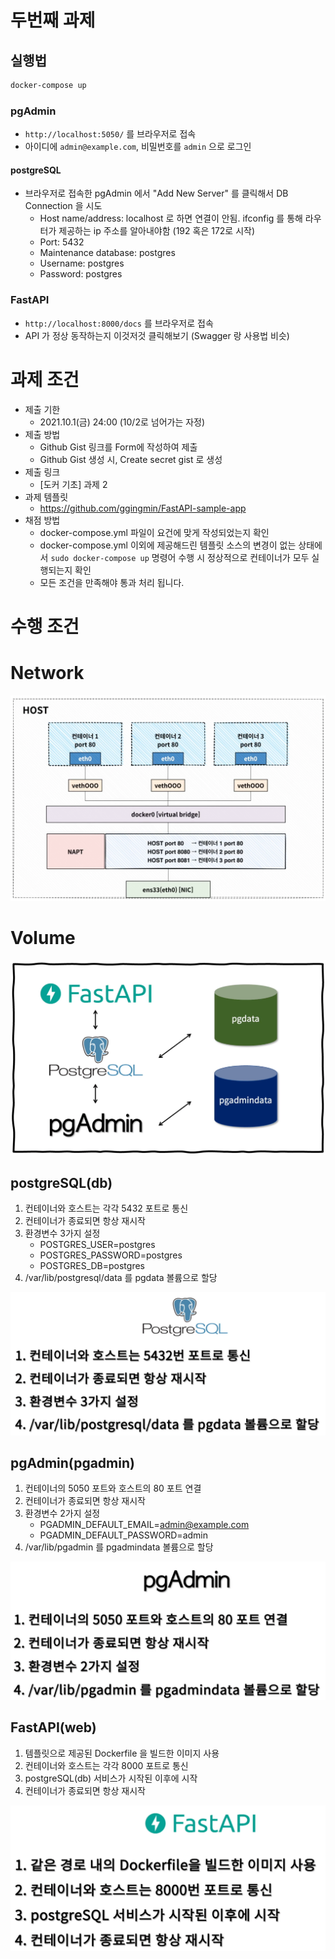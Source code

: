 # 두번째 과제

## 실행법

```sh
docker-compose up
```

### pgAdmin

- `http://localhost:5050/` 를 브라우저로 접속
- 아이디에 `admin@example.com`, 비밀번호를 `admin` 으로 로그인

#### postgreSQL

- 브라우저로 접속한 pgAdmin 에서 "Add New Server" 를 클릭해서 DB Connection 을 시도
  - Host name/address: localhost 로 하면 연결이 안됨. ifconfig 를 통해 라우터가 제공하는 ip 주소를 알아내야함 (192 혹은 172로 시작)
  - Port: 5432
  - Maintenance database: postgres
  - Username: postgres
  - Password: postgres

### FastAPI

- `http://localhost:8000/docs` 를 브라우저로 접속
- API 가 정상 동작하는지 이것저것 클릭해보기 (Swagger 랑 사용법 비슷)

# 과제 조건

- 제출 기한
  - 2021.10.1(금) 24:00 (10/2로 넘어가는 자정)
- 제출 방법
  - Github Gist 링크를 Form에 작성하여 제출
  - Github Gist 생성 시, Create secret gist 로 생성
- 제출 링크
  - [도커 기초] 과제 2
- 과제 템플릿
  - https://github.com/ggingmin/FastAPI-sample-app
- 채점 방법
  - docker-compose.yml 파일이 요건에 맞게 작성되었는지 확인
  - docker-compose.yml 이외에 제공해드린 템플릿 소스의 변경이 없는 상태에서 `sudo docker-compose up` 명령어 수행 시 정상적으로 컨테이너가 모두 실행되는지 확인
  - 모든 조건을 만족해야 통과 처리 됩니다.

# 수행 조건

# Network

![network](img/ass2-network.png)

# Volume

![volume](img/ass2-volume.png)

## postgreSQL(db)

1. 컨테이너와 호스트는 각각 5432 포트로 통신
2. 컨테이너가 종료되면 항상 재시작
3. 환경변수 3가지 설정
    - POSTGRES_USER=postgres
    - POSTGRES_PASSWORD=postgres
    - POSTGRES_DB=postgres
4. /var/lib/postgresql/data 를 pgdata 볼륨으로 할당

![postgresql](img/ass2-postgresql.png)

## pgAdmin(pgadmin)

1. 컨테이너의 5050 포트와 호스트의 80 포트 연결
2. 컨테이너가 종료되면 항상 재시작
3. 환경변수 2가지 설정
    - PGADMIN_DEFAULT_EMAIL=admin@example.com
    - PGADMIN_DEFAULT_PASSWORD=admin
4. /var/lib/pgadmin 를 pgadmindata 볼륨으로 할당

![pgadmin](img/ass2-pgadmin.png)

## FastAPI(web)

1. 템플릿으로 제공된 Dockerfile 을 빌드한 이미지 사용
2. 컨테이너와 호스트는 각각 8000 포트로 통신
3. postgreSQL(db) 서비스가 시작된 이후에 시작
4. 컨테이너가 종료되면 항상 재시작

![fastapi](img/ass2-fastapi.png)
